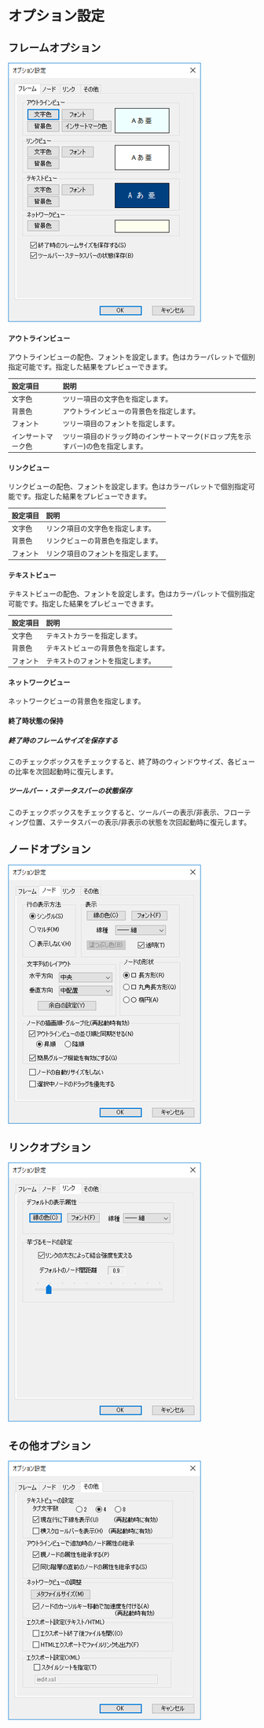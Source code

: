 # オプション設定

## フレームオプション

![](/images/option_frame.png)

#### アウトラインビュー
アウトラインビューの配色、フォントを設定します。色はカラーパレットで個別指定可能です。指定した結果をプレビューできます。

| 設定項目 |  説明                                   |
|:--------|:---------------------------------------|
| 文字色   | ツリー項目の文字色を指定します。             |
| 背景色   | アウトラインビューの背景色を指定します。      |
| フォント  | ツリー項目のフォントを指定します。          |
| インサートマーク色 | ツリー項目のドラッグ時のインサートマーク(ドロップ先を示すバー)の色を指定します。|

#### リンクビュー
リンクビューの配色、フォントを設定します。色はカラーパレットで個別指定可能です。指定した結果をプレビューできます。

| 設定項目 |  説明                              |
|:--------|:----------------------------------|
| 文字色   | リンク項目の文字色を指定します。        |
| 背景色   | リンクビューの背景色を指定します。      |
| フォント  | リンク項目のフォントを指定します。     |

#### テキストビュー
テキストビューの配色、フォントを設定します。色はカラーパレットで個別指定可能です。指定した結果をプレビューできます。

| 設定項目 |  説明                             |
|:--------|:---------------------------------|
| 文字色   | テキストカラーを指定します。          |
| 背景色   | テキストビューの背景色を指定します。    |
| フォント  | テキストのフォントを指定します。     |

#### ネットワークビュー
ネットワークビューの背景色を指定します。

#### 終了時状態の保持

##### 終了時のフレームサイズを保存する
このチェックボックスをチェックすると、終了時のウィンドウサイズ、各ビューの比率を次回起動時に復元します。

##### ツールバー・ステータスバーの状態保存
このチェックボックスをチェックすると、ツールバーの表示/非表示、フローティング位置、ステータスバーの表示/非表示の状態を次回起動時に復元します。

## ノードオプション

![](/images/option_node.png)

## リンクオプション

![](/images/option_link.png)

## その他オプション

![](/images/option_other.png)
